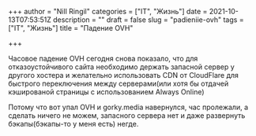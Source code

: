 +++
author = "Nill Ringil"
categories = ["IT", "Жизнь"]
date = 2021-10-13T07:53:51Z
description = ""
draft = false
slug = "padieniie-ovh"
tags = ["IT", "Жизнь"]
title = "Падение OVH"

+++


Часовое падение OVH сегодня снова показало, что для отказоустойчивого сайта необходимо держать запасной сервер у другого хостера и желательно использовать CDN от CloudFlare для быстрого переключения между серверами(или хотя бы отдачей кэшированой страницы с использованием Always Online)

Потому что вот упал OVH и gorky.media навернулся, час пролежали, а сделать ничего не можем, запасного сервера нет и даже развернуть бэкапы(бэкапы-то у меня есть) негде.

